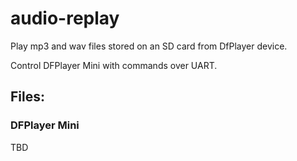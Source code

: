 # audio-replay
Play mp3 and wav files stored on an SD card from DfPlayer device.

Control DFPlayer Mini with commands over UART.

## Files:

### DFPlayer Mini

TBD